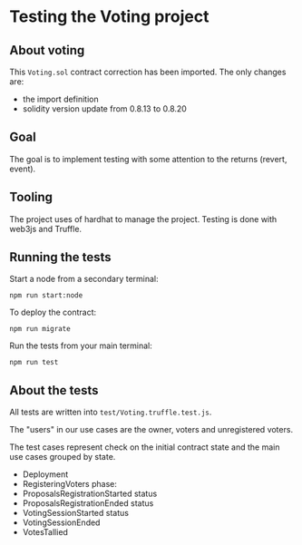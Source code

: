 # Testing the Voting project
 
## About voting

This `Voting.sol` contract correction has been imported. The only changes are:
* the import definition 
* solidity version update from 0.8.13 to 0.8.20

## Goal

The goal is to implement testing with some attention to the returns (revert, event).

## Tooling

The project uses of hardhat to manage the project. Testing is done with web3js and Truffle.
 
## Running the tests

Start a node from a secondary terminal:

    npm run start:node

To deploy the contract:

    npm run migrate

Run the tests from your main terminal:

    npm run test

## About the tests

All tests are written into `test/Voting.truffle.test.js`.

The "users" in our use cases are the owner, voters and unregistered voters.

The test cases represent check on the initial contract state and the main use cases grouped by state. 

- Deployment
- RegisteringVoters phase:
- ProposalsRegistrationStarted status
- ProposalsRegistrationEnded status
- VotingSessionStarted status
- VotingSessionEnded
- VotesTallied